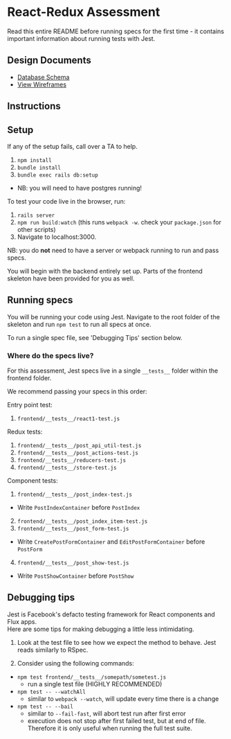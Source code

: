 # React-Redux Assessment

Read this entire README before running specs for the first time - it contains
important information about running tests with Jest.

## Design Documents

- [Database Schema][db_schema]
- [View Wireframes][views]

[db_schema]: ./docs/db_schema.md
[views]: ./docs/views.md

## Instructions

## Setup

If any of the setup fails, call over a TA to help.

1. `npm install`
2. `bundle install`
3. `bundle exec rails db:setup`

- NB: you will need to have postgres running!

To test your code live in the browser, run:

1. `rails server`
2. `npm run build:watch` (this runs `webpack -w`. check your `package.json` for
   other scripts)
3. Navigate to localhost:3000.

NB: you do **not** need to have a server or webpack running to run and pass
specs.

You will begin with the backend entirely set up. Parts of the frontend skeleton
have been provided for you as well.

## Running specs

You will be running your code using Jest. Navigate to the root folder of the
skeleton and run `npm test` to run all specs at once.

To run a single spec file, see 'Debugging Tips' section below.

### Where do the specs live?

For this assessment, Jest specs live in a single `__tests__` folder within the
frontend folder.

We recommend passing your specs in this order:

Entry point test:

1. `frontend/__tests__/react1-test.js`

Redux tests:

1. `frontend/__tests__/post_api_util-test.js`
2. `frontend/__tests__/post_actions-test.js`
3. `frontend/__tests__/reducers-test.js`
4. `frontend/__tests__/store-test.js`

Component tests:

1. `frontend/__tests__/post_index-test.js`

- Write `PostIndexContainer` before `PostIndex`

2. `frontend/__tests__/post_index_item-test.js`
3. `frontend/__tests__/post_form-test.js`

- Write `CreatePostFormContainer` and `EditPostFormContainer` before `PostForm`

4. `frontend/__tests__/post_show-test.js`

- Write `PostShowContainer` before `PostShow`

## Debugging tips

Jest is Facebook's defacto testing framework for React components and Flux
apps.  
Here are some tips for making debugging a little less intimidating.

1. Look at the test file to see how we expect the method to behave. Jest reads
   similarly to RSpec.

2. Consider using the following commands:

- `npm test frontend/__tests__/somepath/sometest.js`
  - run a single test file (HIGHLY RECOMMENDED)
- `npm test -- --watchAll`
  - similar to `webpack --watch`, will update every time there is a change
- `npm test -- --bail`
  - similar to `--fail-fast`, will abort test run after first error
  - execution does not stop after first failed test, but at end of file.  
    Therefore it is only useful when running the full test suite.
